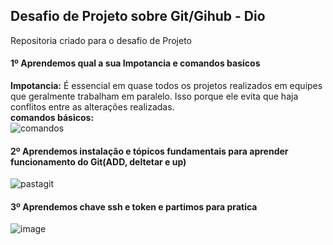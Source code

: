 ## Desafio de Projeto sobre Git/Gihub - Dio
Repositoria criado para o desafio de Projeto

#### 1º Aprendemos qual a sua Impotancia e comandos basicos  
**Impotancia:** É essencial em quase todos os projetos realizados em equipes que geralmente trabalham em paralelo. Isso porque ele evita que haja conflitos entre as alterações realizadas.  
**comandos básicos:**  
![comandos](https://user-images.githubusercontent.com/102634725/177383993-f7969f86-1a7d-442f-98c9-b1ba2bf6e299.jpeg)  
#### 2º Aprendemos instalação e tópicos fundamentais para aprender funcionamento do Git(ADD, deltetar e up)
![pastagit](https://user-images.githubusercontent.com/102634725/177385997-dab7bf49-29e4-4167-9784-52cf8d0fe11d.jpeg)
#### 3º Aprendemos chave ssh e token e partimos para pratica
![image](https://user-images.githubusercontent.com/102634725/177386377-5f48d8e5-572d-46e9-a7cf-c2d196abeca8.png)
